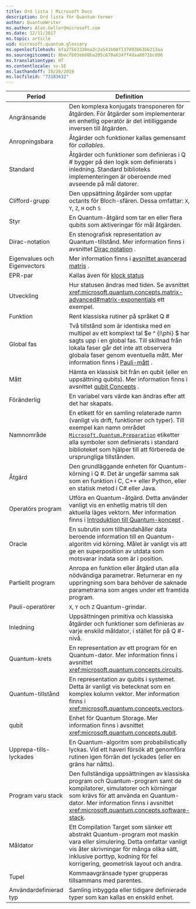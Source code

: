 ```yaml
---
title: Ord lista | Microsoft Docs
description: Ord lista för Quantum-termer
author: QuantumWriter
ms.author: Alan.Geller@microsoft.com
ms.date: 12/11/2017
ms.topic: article
uid: microsoft.quantum.glossary
ms.openlocfilehash: bfa275b3330ea2c2a541b08f137893b63b6213aa
ms.sourcegitcommit: 8becfb03eb60ba205c670a634ff4daa8071bcd06
ms.translationtype: HT
ms.contentlocale: sv-SE
ms.lasthandoff: 10/26/2019
ms.locfileid: "73183632"
---
```

|Period|Definition|
|-------------|----------|
|Angränsande|Den komplexa konjugats transponeren för åtgärden. För åtgärder som implementerar en enhetlig operatör är det intilliggande inversen till åtgärden.|
|Anropningsbara|Åtgärder och funktioner kallas gemensamt för *callables*.|
|Standard|Åtgärder och funktioner som definieras i Q # bygger på den logik som definierats i inledning. Standard biblioteks implementeringen är oberoende med avseende på mål datorer.|
|Clifford-grupp|Den uppsättning åtgärder som upptar octants för Bloch-sfären. Dessa omfattar: `X`, `Y`, `Z`, `H` och `S`|
|Styr|En Quantum-åtgärd som tar en eller flera qubits som aktiveringar för mål åtgärden.|
|Dirac-notation|En stenografisk representation av Quantum-tillstånd. Mer information finns i avsnittet [Dirac notation](xref:microsoft.quantum.concepts.dirac) .|
|Eigenvalues och Eigenvectors|Mer information finns i [avsnittet avancerad matris](xref:microsoft.quantum.concepts.matrix-advanced) .|
|EPR-par|Kallas även för [klock status](https://en.wikipedia.org/wiki/Bell_state)|
|Utveckling|Hur statusen ändras med tiden. Se avsnittet <xref:microsoft.quantum.concepts.matrix-advanced#matrix-exponentials> ett exempel. |
|Funktion|Rent klassiska rutiner på språket Q #|
| <a id="global-phase"></a>Global fas | Två tillstånd som är identiska med en multipel av ett komplext tal $e ^ {i\phi} $ har sagts upp i en global fas. Till skillnad från lokala faser går det inte att observera globala faser genom eventuella mått. Mer information finns i [Pauli-mått](xref:microsoft.quantum.concepts.pauli) . |
|Mått|Hämta en klassisk bit från en qubit (eller en uppsättning qubits). Mer information finns i avsnittet [qubit Concepts](xref:microsoft.quantum.concepts.qubit) .|
|Föränderlig|En variabel vars värde kan ändras efter att det har skapats.|
|Namnområde|En etikett för en samling relaterade namn (vanligt vis drift, funktioner och typer). Till exempel kan namn området [`Microsoft.Quantum.Preparation`](xref:microsoft.quantum.preparation) etiketter alla symboler som definierats i standard biblioteket som hjälper till att förbereda de ursprungliga tillstånden.|
|Åtgärd|Den grundläggande enheten för Quantum-körning i Q #. Det är ungefär samma sak som en funktion i C, C++ eller Python, eller en statisk metod i C# eller Java.|
|Operatörs program|Utföra en Quantum-åtgärd. Detta använder vanligt vis en enhetlig matris till den aktuella läges vektorn. Mer information finns i [Introduktion till Quantum-koncept](xref:microsoft.quantum.concepts.intro) .|
|Oracle|En subrutin som tillhandahåller data beroende information till en Quantum-algoritm vid körning. Målet är vanligt vis att ge en superposition av utdata som motsvarar indata som är i position.   |
|Partiellt program|Anropa en funktion eller åtgärd utan alla nödvändiga parametrar. Returnerar en ny uppringning som bara behöver de saknade parametrarna som anges under ett framtida program.|
|Pauli-operatörer|`X`, `Y` och `Z` Quantum-grindar.|
|Inledning|Uppsättningen primitiva och klassiska åtgärder och funktioner som definieras av varje enskild måldator, i stället för på Q #-nivå.|
|Quantum-krets|En representation av ett program för en Quantum-dator. Mer information finns i avsnittet <xref:microsoft.quantum.concepts.circuits>.|
|Quantum-tillstånd|En representation av qubits i systemet. Detta är vanligt vis betecknat som en komplex kolumn vektor. Mer information finns i <xref:microsoft.quantum.concepts.vectors>. |
|qubit|Enhet för Quantum Storage. Mer information finns i avsnittet <xref:microsoft.quantum.concepts.qubit>.|
|Upprepa-tills-lyckades|En Quantum-algoritm som probabilistically lyckas. Vid ett haveri försök att genomföra rutinen igen förrän det lyckades (eller en gräns har nåtts). |
|Program varu stack|Den fullständiga uppsättningen av klassiska program och Quantum-program samt de kompilatorer, simulatorer och körningar som krävs för att använda en Quantum-dator. Mer information finns i avsnittet <xref:microsoft.quantum.concepts.software-stack>. |
|Måldator|Ett Compilation Target som sänker ett abstrakt Quantum-program mot maskin vara eller simulering. Detta omfattar vanligt vis åter skrivningar för många olika sätt, inklusive porttyp, kodning för fel korrigering, geometrisk layout och andra.|
|Tupel|Kommaavgränsade typer grupperas tillsammans med parentes. |
|Användardefinierad typ|Samling inbyggda eller tidigare definierade typer som kan kallas en enskild enhet.|

